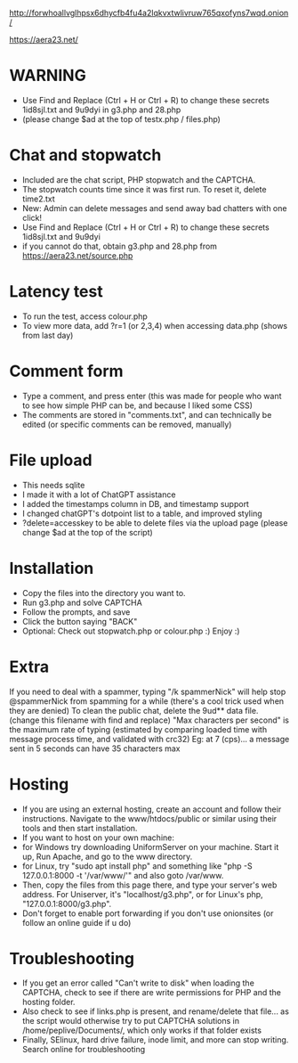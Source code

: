http://forwhoallvglhpsx6dhycfb4fu4a2lqkvxtwlivruw765qxofyns7wqd.onion/

https://aera23.net/

# WARNING
* Use Find and Replace (Ctrl + H or Ctrl + R) to change these secrets 1id8sjl.txt and 9u9dyi in g3.php and 28.php
* (please change $ad at the top of testx.php / files.php)

# Chat and stopwatch
* Included are the chat script, PHP stopwatch and the CAPTCHA.
* The stopwatch counts time since it was first run. To reset it, delete time2.txt
* New: Admin can delete messages and send away bad chatters with one click!
* Use Find and Replace (Ctrl + H or Ctrl + R) to change these secrets 1id8sjl.txt and 9u9dyi
* if you cannot do that, obtain g3.php and 28.php from https://aera23.net/source.php
# Latency test
* To run the test, access colour.php
* To view more data, add ?r=1 (or 2,3,4) when accessing data.php (shows from last day)
# Comment form
* Type a comment, and press enter (this was made for people who want to see how simple PHP can be, and because I liked some CSS)
* The comments are stored in "comments.txt", and can technically be edited (or specific comments can be removed, manually)
# File upload
* This needs sqlite
* I made it with a lot of ChatGPT assistance
* I added the timestamps column in DB, and timestamp support
* I changed chatGPT's dotpoint list to a table, and improved styling
* ?delete=accesskey to be able to delete files via the upload page (please change $ad at the top of the script)
# Installation
* Copy the files into the directory you want to.
* Run g3.php and solve CAPTCHA
* Follow the prompts, and save
* Click the button saying "BACK"
* Optional: Check out stopwatch.php or colour.php :)
Enjoy :)

# Extra
If you need to deal with a spammer,  typing "/k spammerNick" will help stop @spammerNick from spamming for a while
(there's a cool trick used when they are denied)
To clean the public chat, delete the 9ud** data file. (change this filename with find and replace)
"Max characters per second" is the maximum rate of typing (estimated by comparing loaded time with message process time, and validated with crc32)
Eg: at 7 (cps)... a message sent in 5 seconds can have 35 characters max

# Hosting
* If you are using an external hosting, create an account and follow their instructions. Navigate to the www/htdocs/public or similar using their tools and then start installation.
* If you want to host on your own machine:
* for Windows try downloading UniformServer on your machine. Start it up, Run Apache, and go to the www directory.
* for Linux, try "sudo apt install php" and something like "php -S 127.0.0.1:8000 -t '/var/www/'" and also goto /var/www.
* Then, copy the files from this page there, and type your server's web address. For Uniserver, it's "localhost/g3.php", or for Linux's php, "127.0.0.1:8000/g3.php".
* Don't forget to enable port forwarding if you don't use onionsites (or follow an online guide if u do)
# Troubleshooting
* If you get an error called "Can't write to disk" when loading the CAPTCHA, check to see if there are write permissions for PHP and the hosting folder.
* Also check to see if links.php is present, and rename/delete that file...
  as the script would otherwise try to put CAPTCHA solutions in /home/peplive/Documents/, which only works if that folder exists
* Finally, SElinux, hard drive failure, inode limit, and more can stop writing. Search online for troubleshooting
